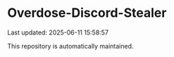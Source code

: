 # Overdose-Discord-Stealer

Last updated: 2025-06-11 15:58:57

This repository is automatically maintained.
